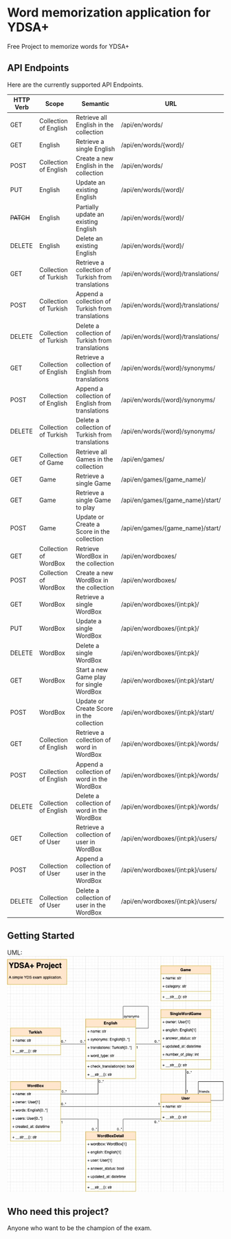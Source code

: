 # Word memorization application for YDSA+

Free Project to memorize words for YDSA+

## API Endpoints

Here are the currently supported API Endpoints.  

| HTTP Verb | Scope                 | Semantic                                           | URL                                |
|-----------|-----------------------|----------------------------------------------------|------------------------------------|
| GET       | Collection of English | Retrieve all English in the collection             | /api/en/words/                     |
| GET       | English               | Retrieve a single English                          | /api/en/words/{word}/              |
| POST      | Collection of English | Create a new English in the collection             | /api/en/words/                     |
| PUT       | English               | Update an existing English                         | /api/en/words/{word}/              |
| ~~PATCH~~ | English               | Partially update an existing English               | /api/en/words/{word}/              |
| DELETE    | English               | Delete an existing English                         | /api/en/words/{word}/              |
| GET       | Collection of Turkish | Retrieve a collection of Turkish from translations | /api/en/words/{word}/translations/ |
| POST      | Collection of Turkish | Append a collection of Turkish from translations   | /api/en/words/{word}/translations/ |
| DELETE    | Collection of Turkish | Delete a collection of Turkish from translations   | /api/en/words/{word}/translations/ |
| GET       | Collection of English | Retrieve a collection of English from translations | /api/en/words/{word}/synonyms/     |
| POST      | Collection of English | Append a collection of English from translations   | /api/en/words/{word}/synonyms/     |
| DELETE    | Collection of Turkish | Delete a collection of Turkish from translations   | /api/en/words/{word}/synonyms/     |
| GET       | Collection of Game    | Retrieve all Games in the collection               | /api/en/games/                     |
| GET       | Game                  | Retrieve a single Game                             | /api/en/games/{game_name}/         |
| GET       | Game                  | Retrieve a single Game to play                     | /api/en/games/{game_name}/start/   |
| POST      | Game                  | Update or Create a Score in the collection         | /api/en/games/{game_name}/start/   |
| GET       | Collection of WordBox | Retrieve WordBox in the collection                 | /api/en/wordboxes/                 |
| POST      | Collection of WordBox | Create a new WordBox in the collection             | /api/en/wordboxes/                 |
| GET       | WordBox               | Retrieve a single WordBox                          | /api/en/wordboxes/{int:pk}/        |
| PUT       | WordBox               | Update a single WordBox                            | /api/en/wordboxes/{int:pk}/        |
| DELETE    | WordBox               | Delete a single WordBox                            | /api/en/wordboxes/{int:pk}/        |
| GET       | WordBox               | Start a new Game play for single WordBox           | /api/en/wordboxes/{int:pk}/start/  |
| POST      | WordBox               | Update or Create Score in the collection           | /api/en/wordboxes/{int:pk}/start/  |
| GET       | Collection of English | Retrieve a collection of word in WordBox           | /api/en/wordboxes/{int:pk}/words/  |
| POST      | Collection of English | Append a collection of word in the WordBox         | /api/en/wordboxes/{int:pk}/words/  |
| DELETE    | Collection of English | Delete a collection of word in the WordBox         | /api/en/wordboxes/{int:pk}/words/  |
| GET       | Collection of User    | Retrieve a collection of user in WordBox           | /api/en/wordboxes/{int:pk}/users/  |
| POST      | Collection of User    | Append a collection of user in the WordBox         | /api/en/wordboxes/{int:pk}/users/  |
| DELETE    | Collection of User    | Delete a collection of user in the WordBox         | /api/en/wordboxes/{int:pk}/users/  |

## Getting Started
UML:
![UML DIAGRAM](ydsa_uml.jpg)

## Who need this project?

Anyone who want to be the champion of the exam.